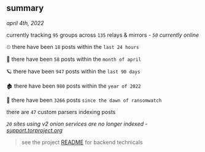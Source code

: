 
## summary
_april 4th, 2022_

currently tracking `95` groups across `135` relays & mirrors - _`50` currently online_

⏲ there have been `18` posts within the `last 24 hours`

🦈 there have been `58` posts within the `month of april`

🪐 there have been `947` posts within the `last 90 days`

🏚 there have been `980` posts within the `year of 2022`

🦕 there have been `3266` posts `since the dawn of ransomwatch`

there are `47` custom parsers indexing posts

_`20` sites using v2 onion services are no longer indexed - [support.torproject.org](https://support.torproject.org/onionservices/v2-deprecation/)_

> see the project [README](https://github.com/thetanz/ransomwatch#ransomwatch--) for backend technicals

